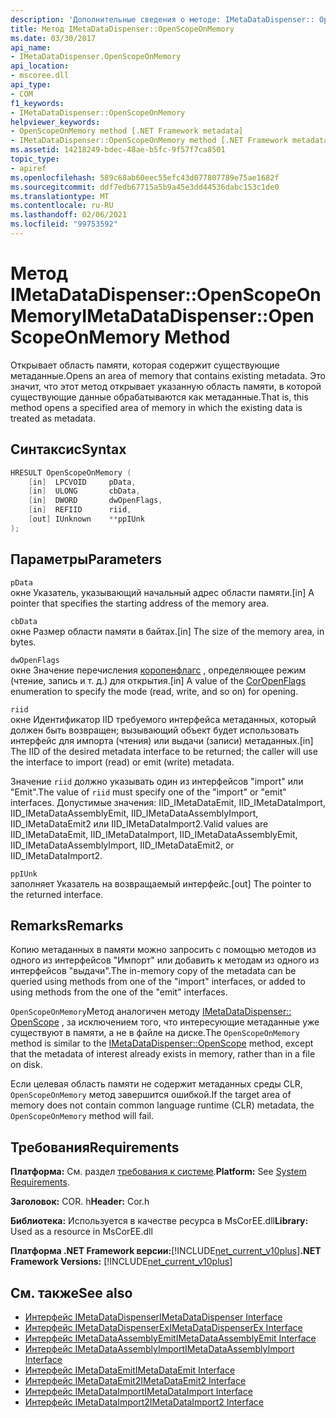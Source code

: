 ```yaml
---
description: 'Дополнительные сведения о методе: IMetaDataDispenser:: OpenScopeOnMemory'
title: Метод IMetaDataDispenser::OpenScopeOnMemory
ms.date: 03/30/2017
api_name:
- IMetaDataDispenser.OpenScopeOnMemory
api_location:
- mscoree.dll
api_type:
- COM
f1_keywords:
- IMetaDataDispenser::OpenScopeOnMemory
helpviewer_keywords:
- OpenScopeOnMemory method [.NET Framework metadata]
- IMetaDataDispenser::OpenScopeOnMemory method [.NET Framework metadata]
ms.assetid: 14218249-bdec-48ae-b5fc-9f57f7ca8501
topic_type:
- apiref
ms.openlocfilehash: 589c68ab60eec55efc43d077807789e75ae1682f
ms.sourcegitcommit: ddf7edb67715a5b9a45e3dd44536dabc153c1de0
ms.translationtype: MT
ms.contentlocale: ru-RU
ms.lasthandoff: 02/06/2021
ms.locfileid: "99753592"
---
```

# <a name="imetadatadispenseropenscopeonmemory-method"></a><span data-ttu-id="03413-103">Метод IMetaDataDispenser::OpenScopeOnMemory</span><span class="sxs-lookup"><span data-stu-id="03413-103">IMetaDataDispenser::OpenScopeOnMemory Method</span></span>

<span data-ttu-id="03413-104">Открывает область памяти, которая содержит существующие метаданные.</span><span class="sxs-lookup"><span data-stu-id="03413-104">Opens an area of memory that contains existing metadata.</span></span> <span data-ttu-id="03413-105">Это значит, что этот метод открывает указанную область памяти, в которой существующие данные обрабатываются как метаданные.</span><span class="sxs-lookup"><span data-stu-id="03413-105">That is, this method opens a specified area of memory in which the existing data is treated as metadata.</span></span>  
  
## <a name="syntax"></a><span data-ttu-id="03413-106">Синтаксис</span><span class="sxs-lookup"><span data-stu-id="03413-106">Syntax</span></span>  
  
```cpp  
HRESULT OpenScopeOnMemory (  
    [in]  LPCVOID     pData,
    [in]  ULONG       cbData,
    [in]  DWORD       dwOpenFlags,
    [in]  REFIID      riid,
    [out] IUnknown    **ppIUnk  
);  
```  
  
## <a name="parameters"></a><span data-ttu-id="03413-107">Параметры</span><span class="sxs-lookup"><span data-stu-id="03413-107">Parameters</span></span>  

 `pData`  
 <span data-ttu-id="03413-108">окне Указатель, указывающий начальный адрес области памяти.</span><span class="sxs-lookup"><span data-stu-id="03413-108">[in] A pointer that specifies the starting address of the memory area.</span></span>  
  
 `cbData`  
 <span data-ttu-id="03413-109">окне Размер области памяти в байтах.</span><span class="sxs-lookup"><span data-stu-id="03413-109">[in] The size of the memory area, in bytes.</span></span>  
  
 `dwOpenFlags`  
 <span data-ttu-id="03413-110">окне Значение перечисления [коропенфлагс](coropenflags-enumeration.md) , определяющее режим (чтение, запись и т. д.) для открытия.</span><span class="sxs-lookup"><span data-stu-id="03413-110">[in] A value of the [CorOpenFlags](coropenflags-enumeration.md) enumeration to specify the mode (read, write, and so on) for opening.</span></span>  
  
 `riid`  
 <span data-ttu-id="03413-111">окне Идентификатор IID требуемого интерфейса метаданных, который должен быть возвращен; вызывающий объект будет использовать интерфейс для импорта (чтения) или выдачи (записи) метаданных.</span><span class="sxs-lookup"><span data-stu-id="03413-111">[in] The IID of the desired metadata interface to be returned; the caller will use the interface to import (read) or emit (write) metadata.</span></span>  
  
 <span data-ttu-id="03413-112">Значение `riid` должно указывать один из интерфейсов "import" или "Emit".</span><span class="sxs-lookup"><span data-stu-id="03413-112">The value of `riid` must specify one of the "import" or "emit" interfaces.</span></span> <span data-ttu-id="03413-113">Допустимые значения: IID_IMetaDataEmit, IID_IMetaDataImport, IID_IMetaDataAssemblyEmit, IID_IMetaDataAssemblyImport, IID_IMetaDataEmit2 или IID_IMetaDataImport2.</span><span class="sxs-lookup"><span data-stu-id="03413-113">Valid values are IID_IMetaDataEmit, IID_IMetaDataImport, IID_IMetaDataAssemblyEmit, IID_IMetaDataAssemblyImport, IID_IMetaDataEmit2, or IID_IMetaDataImport2.</span></span>  
  
 `ppIUnk`  
 <span data-ttu-id="03413-114">заполняет Указатель на возвращаемый интерфейс.</span><span class="sxs-lookup"><span data-stu-id="03413-114">[out] The pointer to the returned interface.</span></span>  
  
## <a name="remarks"></a><span data-ttu-id="03413-115">Remarks</span><span class="sxs-lookup"><span data-stu-id="03413-115">Remarks</span></span>  

 <span data-ttu-id="03413-116">Копию метаданных в памяти можно запросить с помощью методов из одного из интерфейсов "Импорт" или добавить к методам из одного из интерфейсов "выдачи".</span><span class="sxs-lookup"><span data-stu-id="03413-116">The in-memory copy of the metadata can be queried using methods from one of the "import" interfaces, or added to using methods from the one of the "emit" interfaces.</span></span>  
  
 <span data-ttu-id="03413-117">`OpenScopeOnMemory`Метод аналогичен методу [IMetaDataDispenser:: OpenScope](imetadatadispenser-openscope-method.md) , за исключением того, что интересующие метаданные уже существуют в памяти, а не в файле на диске.</span><span class="sxs-lookup"><span data-stu-id="03413-117">The `OpenScopeOnMemory` method is similar to the [IMetaDataDispenser::OpenScope](imetadatadispenser-openscope-method.md) method, except that the metadata of interest already exists in memory, rather than in a file on disk.</span></span>  
  
 <span data-ttu-id="03413-118">Если целевая область памяти не содержит метаданных среды CLR, `OpenScopeOnMemory` метод завершится ошибкой.</span><span class="sxs-lookup"><span data-stu-id="03413-118">If the target area of memory does not contain common language runtime (CLR) metadata, the `OpenScopeOnMemory` method will fail.</span></span>  
  
## <a name="requirements"></a><span data-ttu-id="03413-119">Требования</span><span class="sxs-lookup"><span data-stu-id="03413-119">Requirements</span></span>  

 <span data-ttu-id="03413-120">**Платформа:** См. раздел [требования к системе](../../get-started/system-requirements.md).</span><span class="sxs-lookup"><span data-stu-id="03413-120">**Platform:** See [System Requirements](../../get-started/system-requirements.md).</span></span>  
  
 <span data-ttu-id="03413-121">**Заголовок:** COR. h</span><span class="sxs-lookup"><span data-stu-id="03413-121">**Header:** Cor.h</span></span>  
  
 <span data-ttu-id="03413-122">**Библиотека:** Используется в качестве ресурса в MsCorEE.dll</span><span class="sxs-lookup"><span data-stu-id="03413-122">**Library:** Used as a resource in MsCorEE.dll</span></span>  
  
 <span data-ttu-id="03413-123">**Платформа .NET Framework версии:**[!INCLUDE[net_current_v10plus](../../../../includes/net-current-v10plus-md.md)]</span><span class="sxs-lookup"><span data-stu-id="03413-123">**.NET Framework Versions:** [!INCLUDE[net_current_v10plus](../../../../includes/net-current-v10plus-md.md)]</span></span>  
  
## <a name="see-also"></a><span data-ttu-id="03413-124">См. также</span><span class="sxs-lookup"><span data-stu-id="03413-124">See also</span></span>

- [<span data-ttu-id="03413-125">Интерфейс IMetaDataDispenser</span><span class="sxs-lookup"><span data-stu-id="03413-125">IMetaDataDispenser Interface</span></span>](imetadatadispenser-interface.md)
- [<span data-ttu-id="03413-126">Интерфейс IMetaDataDispenserEx</span><span class="sxs-lookup"><span data-stu-id="03413-126">IMetaDataDispenserEx Interface</span></span>](imetadatadispenserex-interface.md)
- [<span data-ttu-id="03413-127">Интерфейс IMetaDataAssemblyEmit</span><span class="sxs-lookup"><span data-stu-id="03413-127">IMetaDataAssemblyEmit Interface</span></span>](imetadataassemblyemit-interface.md)
- [<span data-ttu-id="03413-128">Интерфейс IMetaDataAssemblyImport</span><span class="sxs-lookup"><span data-stu-id="03413-128">IMetaDataAssemblyImport Interface</span></span>](imetadataassemblyimport-interface.md)
- [<span data-ttu-id="03413-129">Интерфейс IMetaDataEmit</span><span class="sxs-lookup"><span data-stu-id="03413-129">IMetaDataEmit Interface</span></span>](imetadataemit-interface.md)
- [<span data-ttu-id="03413-130">Интерфейс IMetaDataEmit2</span><span class="sxs-lookup"><span data-stu-id="03413-130">IMetaDataEmit2 Interface</span></span>](imetadataemit2-interface.md)
- [<span data-ttu-id="03413-131">Интерфейс IMetaDataImport</span><span class="sxs-lookup"><span data-stu-id="03413-131">IMetaDataImport Interface</span></span>](imetadataimport-interface.md)
- [<span data-ttu-id="03413-132">Интерфейс IMetaDataImport2</span><span class="sxs-lookup"><span data-stu-id="03413-132">IMetaDataImport2 Interface</span></span>](imetadataimport2-interface.md)
